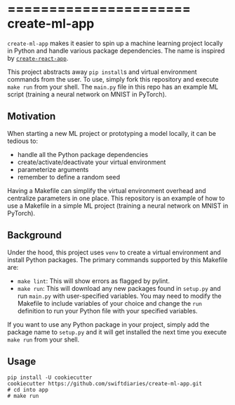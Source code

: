 ======================
create-ml-app
======================

`create-ml-app` makes it easier to spin up a machine learning project locally in Python and handle various package dependencies. The name is inspired by [`create-react-app`](https://github.com/facebook/create-react-app). 

This project abstracts away `pip install`s and virtual environment commands from the user. To use, simply fork this repository and execute `make run` from your shell. The `main.py` file in this repo has an example ML script (training a neural network on MNIST in PyTorch).

## Motivation

When starting a new ML project or prototyping a model locally, it can be tedious to:

* handle all the Python package dependencies
* create/activate/deactivate your virtual environment
* parameterize arguments
* remember to define a random seed

Having a Makefile can simplify the virtual environment overhead and centralize parameters in one place. This repository is an example of how to use a Makefile in a simple ML project (training a neural network on MNIST in PyTorch). 

## Background

Under the hood, this project uses `venv` to create a virtual environment and install Python packages. The primary commands supported by this Makefile are:

* `make lint`: This will show errors as flagged by pylint.
* `make run`: This will download any new packages found in `setup.py` and run `main.py` with user-specified variables. You may need to modify the Makefile to include variables of your choice and change the `run` definition to run your Python file with your specified variables.

If you want to use any Python package in your project, simply add the package name to `setup.py` and it will get installed the next time you execute `make run` from your shell.

## Usage

    pip install -U cookiecutter
    cookiecutter https://github.com/swiftdiaries/create-ml-app.git
    # cd into app
    # make run